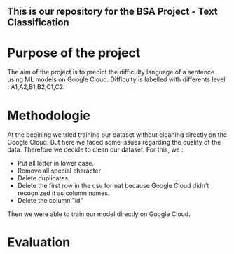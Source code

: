 ## This is our repository for the BSA Project - Text Classification

# Purpose of the project 
The aim of the project is to predict the difficulty language of a sentence using ML models on Google Cloud. Difficulty is labelled with differents level : A1,A2,B1,B2,C1,C2.

# Methodologie
At the begining we tried training our dataset without cleaning directly on the Google Cloud. But here we faced some issues regarding the quality of the data. 
Therefore we decide to clean our dataset. For this, we :
- Put all letter in lower case.
- Remove all special character 
- Delete duplicates 
- Delete the first row in the csv format because Google Cloud didn't recognized it as column names.
- Delete the column "id"

Then we were able to train our model directly on Google Cloud.

# Evaluation
